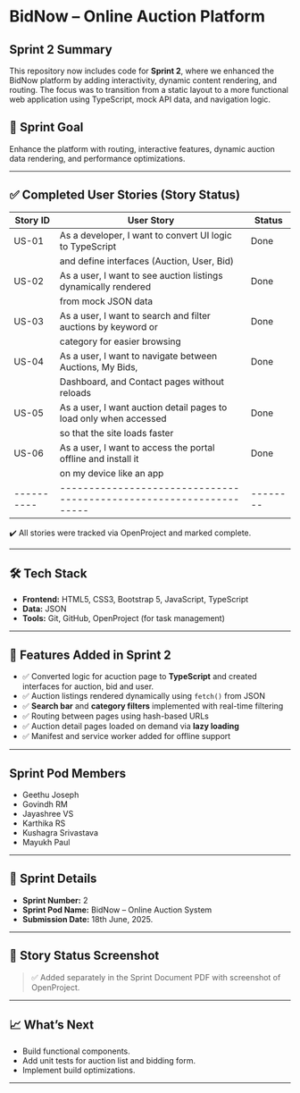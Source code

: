 # BidNow – Online Auction Platform

## Sprint 2 Summary

This repository now includes code for **Sprint 2**, where we enhanced the BidNow platform by adding interactivity, dynamic content rendering, and routing. The focus was to transition from a static layout to a more functional web application using TypeScript, mock API data, and navigation logic.

## 🏁 Sprint Goal

Enhance the platform with routing, interactive features, dynamic auction data rendering, and performance optimizations.


---

## ✅ Completed User Stories (Story Status)

| Story ID | User Story                                                        | Status |
| -------- | ------------------------------------------------------------------| ------ |
| US-01    | As a developer, I want to convert UI logic to TypeScript          | Done   |
|          | and define interfaces (Auction, User, Bid)                        |        |
| US-02    | As a user, I want to see auction listings dynamically rendered    | Done   |
|          |  from mock JSON data                                              |        |
| US-03    | As a user, I want to search and filter auctions by keyword or     | Done   |
|          | category for easier browsing                                      |        |
| US-04    | As a user, I want to navigate between Auctions, My Bids,          | Done   |   
|          |  Dashboard, and Contact pages without reloads                     |        |
| US-05    | As a user, I want auction detail pages to load only when accessed | Done   |
|          |  so that the site loads faster                                    |        |
| US-06    | As a user, I want to access the portal offline and install it     | Done   |
|          |  on my device like an app                                         |        |
|----------|-------------------------------------------------------------------|--------|
✔️ All stories were tracked via OpenProject and marked complete.

---

## 🛠️ Tech Stack

- **Frontend:** HTML5, CSS3, Bootstrap 5, JavaScript, TypeScript
- **Data:** JSON
- **Tools:** Git, GitHub, OpenProject (for task management)

---

## 🚀 Features Added in Sprint 2

- ✅ Converted logic for acuction page to **TypeScript** and created interfaces for auction, bid and user.
- ✅ Auction listings rendered dynamically using `fetch()` from JSON
- ✅ **Search bar** and **category filters** implemented with real-time filtering
- ✅ Routing between pages using hash-based URLs
- ✅ Auction detail pages loaded on demand via **lazy loading**
- ✅ Manifest and service worker added for offline support

---

## Sprint Pod Members

- Geethu Joseph
- Govindh RM
- Jayashree VS
- Karthika RS
- Kushagra Srivastava
- Mayukh Paul

---

## 📅 Sprint Details

- **Sprint Number:** 2
- **Sprint Pod Name:** BidNow – Online Auction System
- **Submission Date:** 18th June, 2025.

---

## 🔁 Story Status Screenshot

> ✅ Added separately in the Sprint Document PDF with screenshot of OpenProject.

---

## 📈 What’s Next

- Build functional components.
- Add unit tests for auction list and bidding form.
- Implement build optimizations.

---
